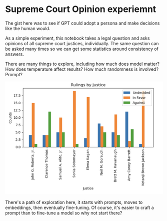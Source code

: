 # Supreme Court Opinion experiemnt
The gist here was to see if GPT could adopt a persona and make decisions like the human would. 

As a simple experiment, this notebook takes a legal question and asks opinions of all supreme court justices, individually. The same question can be asked many times so we can get some statistics around consistency of answers. 

There are many things to explore, including how much does model matter? How does temperature affect results? How much randomness is involved? Prompt?

![Plotting the results](supreme-court-votes.png)

There's a path of exploration here, it starts with prompts, moves to embeddings, then eventually fine-tuning. Of course, it's easier to craft a prompt than to fine-tune a model so why not start there? 